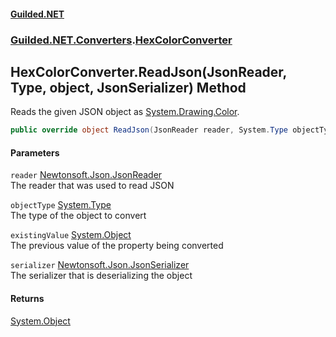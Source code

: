 #### [Guilded.NET](Guilded_NET_Base.md 'Guilded.NET.Base')
### [Guilded.NET.Converters](Guilded_NET_Base.md#Guilded_NET_Converters 'Guilded.NET.Converters').[HexColorConverter](HexColorConverter.md 'Guilded.NET.Converters.HexColorConverter')
## HexColorConverter.ReadJson(JsonReader, Type, object, JsonSerializer) Method
Reads the given JSON object as [System.Drawing.Color](https://docs.microsoft.com/en-us/dotnet/api/System.Drawing.Color 'System.Drawing.Color').  
```csharp
public override object ReadJson(JsonReader reader, System.Type objectType, object existingValue, JsonSerializer serializer);
```
#### Parameters
<a name='Guilded_NET_Converters_HexColorConverter_ReadJson(JsonReader_System_Type_object_JsonSerializer)_reader'></a>
`reader` [Newtonsoft.Json.JsonReader](https://docs.microsoft.com/en-us/dotnet/api/Newtonsoft.Json.JsonReader 'Newtonsoft.Json.JsonReader')  
The reader that was used to read JSON
  
<a name='Guilded_NET_Converters_HexColorConverter_ReadJson(JsonReader_System_Type_object_JsonSerializer)_objectType'></a>
`objectType` [System.Type](https://docs.microsoft.com/en-us/dotnet/api/System.Type 'System.Type')  
The type of the object to convert
  
<a name='Guilded_NET_Converters_HexColorConverter_ReadJson(JsonReader_System_Type_object_JsonSerializer)_existingValue'></a>
`existingValue` [System.Object](https://docs.microsoft.com/en-us/dotnet/api/System.Object 'System.Object')  
The previous value of the property being converted
  
<a name='Guilded_NET_Converters_HexColorConverter_ReadJson(JsonReader_System_Type_object_JsonSerializer)_serializer'></a>
`serializer` [Newtonsoft.Json.JsonSerializer](https://docs.microsoft.com/en-us/dotnet/api/Newtonsoft.Json.JsonSerializer 'Newtonsoft.Json.JsonSerializer')  
The serializer that is deserializing the object
  
#### Returns
[System.Object](https://docs.microsoft.com/en-us/dotnet/api/System.Object 'System.Object')  
